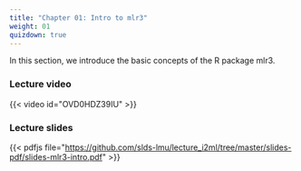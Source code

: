 ```yaml
---
title: "Chapter 01: Intro to mlr3"
weight: 01
quizdown: true
---
```

In this section, we introduce the basic concepts of the R package mlr3.

<!--more-->

### Lecture video

{{< video id="OVD0HDZ39IU" >}}

### Lecture slides

{{< pdfjs file="https://github.com/slds-lmu/lecture_i2ml/tree/master/slides-pdf/slides-mlr3-intro.pdf" >}}
